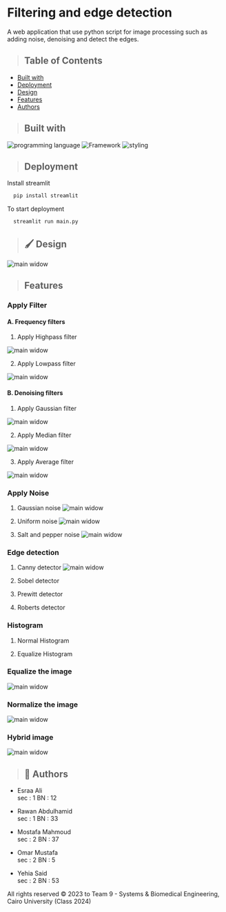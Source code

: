 # Filtering and edge detection

A web application that use python script for image processing such as adding noise, denoising and detect the edges.

> ## Table of Contents

- [Built with](#Built-with)
- [Deployment](#Deployment)
- [Design](#Design)
- [Features](#Features)
- [Authors](#Authors)


> ## Built with

![programming language](https://img.shields.io/badge/programmig%20language-Python-red)
![Framework](https://img.shields.io/badge/Framework-Streamlit-blue)
![styling](https://img.shields.io/badge/Styling-CSS-ff69b4)


> ## Deployment

 Install streamlit

```bash
  pip install streamlit
```

To start deployment 
```bash
  streamlit run main.py
```

> ## 🖌️ Design

![main widow](./images/Demo/main.png)
<!-- * **side bar** -->

<!-- <img  src="./images/images/newSideBar.png"  alt="DSP - sidebar1"  height="400"  /> -->

> ## Features
###  Apply Filter 

#### A. Frequency filters

1. Apply Highpass filter

![main widow](./images/Demo/highpass.gif)

2. Apply Lowpass filter

![main widow](./images/Demo/lowpass.gif)

#### B. Denoising filters
1. Apply Gaussian filter

![main widow](./images/Demo/gaussFilter.gif)

2. Apply Median filter

![main widow](./images/Demo/medianFilter.gif)

3. Apply Average filter 

![main widow](./images/Demo/averageFilter.gif)

###  Apply Noise
1. Gaussian noise
![main widow](./images/Demo/gaussNoise.gif)

2. Uniform noise
![main widow](./images/Demo/uniform.gif)

3. Salt and pepper noise
![main widow](./images/Demo/s%26p.gif)

###  Edge detection
1. Canny detector
![main widow](./images/Demo/canny.gif)

2. Sobel detector

3. Prewitt detector

4. Roberts detector

###  Histogram
1. Normal Histogram 

2. Equalize Histogram

###  Equalize the image 
![main widow](./images/Demo/Equalize.gif)

###  Normalize the image 
![main widow](./images/Demo/normalize.gif)

###  Hybrid image
![main widow](./images/Demo/hybrid.gif)


> ## 🔗 Authors
- Esraa Ali         
sec : 1   BN : 12

- Rawan Abdulhamid  
sec : 1   BN : 33

- Mostafa Mahmoud   
sec : 2   BN : 37

- Omar Mustafa      
sec : 2   BN : 5  

- Yehia Said        
sec : 2   BN : 53 


All rights reserved © 2023 to Team 9 - Systems & Biomedical Engineering, Cairo University (Class 2024)